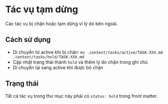 # Tác vụ tạm dừng

Các tác vụ bị chặn hoặc tạm dừng vì lý do bên ngoài.

## Cách sử dụng
- Di chuyển từ active khi bị chặn: `mv .context/tasks/active/TASK-XXX.md .context/tasks/hold/TASK-XXX.md`
- Cập nhật trạng thái thành `hold` và thêm lý do chặn trong ghi chú
- Di chuyển lại sang active khi được bỏ chặn

## Trạng thái
Tất cả tác vụ trong thư mục này phải có `status: hold` trong front matter. 